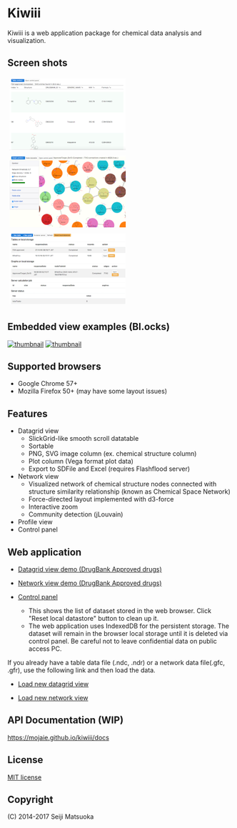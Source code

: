 
Kiwiii
================

Kiwiii is a web application package for chemical data analysis and visualization.


Screen shots
--------------

[<img src="img/table-view.png" width="260" height="160" alt="Table view" style="margin: 5px"/>](img/table-view.png)
[<img src="img/network-view.png" width="260" height="160" alt="Network view" style="margin: 5px"/>](img/network-view.png)
[<img src="img/control-panel.png" width="260" height="160" alt="Control panel" style="margin: 5px"/>](img/control-panel.png)



Embedded view examples (Bl.ocks)
---------------------------------

[![thumbnail](https://gist.github.com/mojaie/a89c7ba0ba1ee5c91a387e3fd1e8ae4e/raw/7a8f8a11ce12674fe3b1e975e98e68a443a78c93/thumbnail.png)](https://bl.ocks.org/mojaie/a89c7ba0ba1ee5c91a387e3fd1e8ae4e)
[![thumbnail](https://gist.github.com/mojaie/89293ef2f946ecb43dd3cdd73fdd64ac/raw/396f5ca5969dce3812c4ecff17d3c923350dfbab/thumbnail.png)](https://bl.ocks.org/mojaie/89293ef2f946ecb43dd3cdd73fdd64ac)


Supported browsers
--------------------

- Google Chrome 57+
- Mozilla Firefox 50+ (may have some layout issues)


Features
--------------

- Datagrid view
  - SlickGrid-like smooth scroll datatable
  - Sortable
  - PNG, SVG image column (ex. chemical structure column)
  - Plot column (Vega format plot data)
  - Export to SDFile and Excel (requires Flashflood server)
- Network view
  - Visualized network of chemical structure nodes connected with structure similarity relationship (known as Chemical Space Network)
  - Force-directed layout implemented with d3-force
  - Interactive zoom
  - Community detection (jLouvain)
- Profile view
- Control panel


Web application
-----------------


- [Datagrid view demo (DrugBank Approved drugs)](https://mojaie.github.io/kiwiii/datagrid.html?location=resources/DrugBank5.0.5_FDA_Approved.ndc)


- [Network view demo (DrugBank Approved drugs)](https://mojaie.github.io/kiwiii/network.html?location=resources/DrugBank5.0.5_FDA_Approved_GLS08.gfc)


- [Control panel](https://mojaie.github.io/kiwiii/control.html)
  - This shows the list of dataset stored in the web browser. Click "Reset local datastore" button to clean up it.
  - The web application uses IndexedDB for the persistent storage. The dataset will remain in the browser local storage until it is deleted via control panel. Be careful not to leave confidential data on public access PC.


If you already have a table data file (.ndc, .ndr) or a network data file(.gfc, .gfr), use the following link and then load the data.

- [Load new datagrid view](https://mojaie.github.io/kiwiii/datagrid.html)

- [Load new network view](https://mojaie.github.io/kiwiii/network.html)



API Documentation (WIP)
------------------------

https://mojaie.github.io/kiwiii/docs




License
--------------

[MIT license](http://opensource.org/licenses/MIT)



Copyright
--------------

(C) 2014-2017 Seiji Matsuoka

